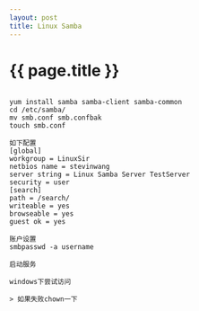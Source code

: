 ```yaml
---
layout: post
title: Linux Samba
---
```


{{ page.title }}
================
<pre>
<code>
yum install samba samba-client samba-common
cd /etc/samba/
mv smb.conf smb.confbak
touch smb.conf

如下配置
[global]     
workgroup = LinuxSir
netbios name = stevinwang
server string = Linux Samba Server TestServer
security = user
[search]
path = /search/
writeable = yes
browseable = yes 
guest ok = yes

账户设置
smbpasswd -a username

启动服务

windows下尝试访问

> 如果失败chown一下
</code>
</pre>
